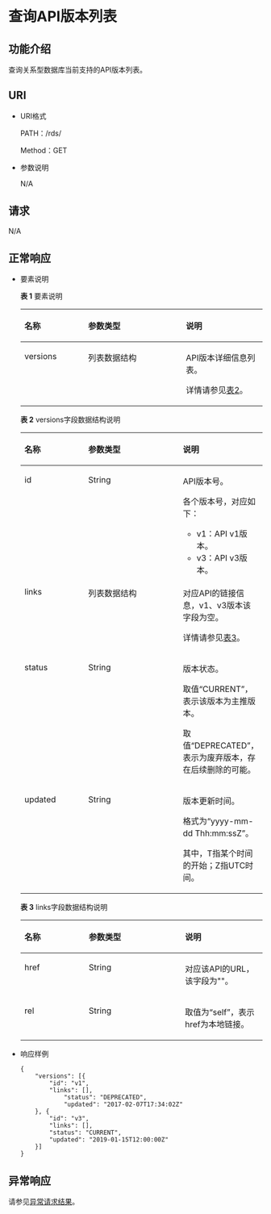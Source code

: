 # 查询API版本列表<a name="zh-cn_topic_0032347778"></a>

## 功能介绍<a name="section9793815440"></a>

查询关系型数据库当前支持的API版本列表。

## URI<a name="section428804115440"></a>

-   URI格式

    PATH：/rds/

    Method：GET

-   参数说明

    N/A


## 请求<a name="section2907369315440"></a>

N/A

## 正常响应<a name="section5543006115440"></a>

-   要素说明

    **表 1**  要素说明

    <a name="table3575976715440"></a>
    <table><thead align="left"><tr id="row5028223115440"><th class="cellrowborder" valign="top" width="26.26262626262626%" id="mcps1.2.4.1.1"><p id="p4632888215440"><a name="p4632888215440"></a><a name="p4632888215440"></a>名称</p>
    </th>
    <th class="cellrowborder" valign="top" width="40.40404040404041%" id="mcps1.2.4.1.2"><p id="p6165196615440"><a name="p6165196615440"></a><a name="p6165196615440"></a>参数类型</p>
    </th>
    <th class="cellrowborder" valign="top" width="33.33333333333333%" id="mcps1.2.4.1.3"><p id="p2775334615440"><a name="p2775334615440"></a><a name="p2775334615440"></a>说明</p>
    </th>
    </tr>
    </thead>
    <tbody><tr id="row3342858315440"><td class="cellrowborder" valign="top" width="26.26262626262626%" headers="mcps1.2.4.1.1 "><p id="p2336072515440"><a name="p2336072515440"></a><a name="p2336072515440"></a>versions</p>
    </td>
    <td class="cellrowborder" valign="top" width="40.40404040404041%" headers="mcps1.2.4.1.2 "><p id="p1317054715440"><a name="p1317054715440"></a><a name="p1317054715440"></a>列表数据结构</p>
    </td>
    <td class="cellrowborder" valign="top" width="33.33333333333333%" headers="mcps1.2.4.1.3 "><p id="p476126915440"><a name="p476126915440"></a><a name="p476126915440"></a>API版本详细信息列表。</p>
    <p id="p877352874313"><a name="p877352874313"></a><a name="p877352874313"></a>详情请参见<a href="#table37479565104653">表2</a>。</p>
    </td>
    </tr>
    </tbody>
    </table>

    **表 2**  versions字段数据结构说明

    <a name="table37479565104653"></a>
    <table><thead align="left"><tr id="row65790814104653"><th class="cellrowborder" valign="top" width="26.57%" id="mcps1.2.4.1.1"><p id="p27455703104653"><a name="p27455703104653"></a><a name="p27455703104653"></a>名称</p>
    </th>
    <th class="cellrowborder" valign="top" width="39.76%" id="mcps1.2.4.1.2"><p id="p9319469104653"><a name="p9319469104653"></a><a name="p9319469104653"></a>参数类型</p>
    </th>
    <th class="cellrowborder" valign="top" width="33.67%" id="mcps1.2.4.1.3"><p id="p16679495104653"><a name="p16679495104653"></a><a name="p16679495104653"></a>说明</p>
    </th>
    </tr>
    </thead>
    <tbody><tr id="row8861837104653"><td class="cellrowborder" valign="top" width="26.57%" headers="mcps1.2.4.1.1 "><p id="p46720233104653"><a name="p46720233104653"></a><a name="p46720233104653"></a>id</p>
    </td>
    <td class="cellrowborder" valign="top" width="39.76%" headers="mcps1.2.4.1.2 "><p id="p26242496104653"><a name="p26242496104653"></a><a name="p26242496104653"></a>String</p>
    </td>
    <td class="cellrowborder" valign="top" width="33.67%" headers="mcps1.2.4.1.3 "><p id="p45267452104653"><a name="p45267452104653"></a><a name="p45267452104653"></a>API版本号。</p>
    <p id="p16295153213231"><a name="p16295153213231"></a><a name="p16295153213231"></a>各个版本号，对应如下：</p>
    <a name="ul1725315498237"></a><a name="ul1725315498237"></a><ul id="ul1725315498237"><li>v1：API v1版本。</li><li>v3：API v3版本。</li></ul>
    </td>
    </tr>
    <tr id="row1548795912115"><td class="cellrowborder" valign="top" width="26.57%" headers="mcps1.2.4.1.1 "><p id="p26342211121111"><a name="p26342211121111"></a><a name="p26342211121111"></a>links</p>
    </td>
    <td class="cellrowborder" valign="top" width="39.76%" headers="mcps1.2.4.1.2 "><p id="p53344322121111"><a name="p53344322121111"></a><a name="p53344322121111"></a>列表数据结构</p>
    </td>
    <td class="cellrowborder" valign="top" width="33.67%" headers="mcps1.2.4.1.3 "><p id="p31978734121111"><a name="p31978734121111"></a><a name="p31978734121111"></a>对应API的链接信息，v1、v3版本该字段为空。</p>
    <p id="p3549257124214"><a name="p3549257124214"></a><a name="p3549257124214"></a>详情请参见<a href="#table630875915440">表3</a>。</p>
    </td>
    </tr>
    <tr id="row4753892104653"><td class="cellrowborder" valign="top" width="26.57%" headers="mcps1.2.4.1.1 "><p id="p49520946104653"><a name="p49520946104653"></a><a name="p49520946104653"></a>status</p>
    </td>
    <td class="cellrowborder" valign="top" width="39.76%" headers="mcps1.2.4.1.2 "><p id="p51773656104653"><a name="p51773656104653"></a><a name="p51773656104653"></a>String</p>
    </td>
    <td class="cellrowborder" valign="top" width="33.67%" headers="mcps1.2.4.1.3 "><p id="p32916607104653"><a name="p32916607104653"></a><a name="p32916607104653"></a>版本状态。</p>
    <p id="p1880593015412"><a name="p1880593015412"></a><a name="p1880593015412"></a>取值“CURRENT”，表示该版本为主推版本。</p>
    <p id="p10804162614411"><a name="p10804162614411"></a><a name="p10804162614411"></a>取值“DEPRECATED”，表示为废弃版本，存在后续删除的可能。</p>
    </td>
    </tr>
    <tr id="row27814010104653"><td class="cellrowborder" valign="top" width="26.57%" headers="mcps1.2.4.1.1 "><p id="p38342341104653"><a name="p38342341104653"></a><a name="p38342341104653"></a>updated</p>
    </td>
    <td class="cellrowborder" valign="top" width="39.76%" headers="mcps1.2.4.1.2 "><p id="p18721892104653"><a name="p18721892104653"></a><a name="p18721892104653"></a>String</p>
    </td>
    <td class="cellrowborder" valign="top" width="33.67%" headers="mcps1.2.4.1.3 "><p id="p40078272104653"><a name="p40078272104653"></a><a name="p40078272104653"></a>版本更新时间。</p>
    <p id="p25160128104653"><a name="p25160128104653"></a><a name="p25160128104653"></a>格式为“yyyy-mm-dd Thh:mm:ssZ”。</p>
    <p id="p25114560104653"><a name="p25114560104653"></a><a name="p25114560104653"></a>其中，T<span>指某个时间的开始；</span>Z指<span>UTC时间</span>。</p>
    </td>
    </tr>
    </tbody>
    </table>

    **表 3**  links字段数据结构说明

    <a name="table630875915440"></a>
    <table><thead align="left"><tr id="row4191288815440"><th class="cellrowborder" valign="top" width="26.529999999999998%" id="mcps1.2.4.1.1"><p id="p3950073415440"><a name="p3950073415440"></a><a name="p3950073415440"></a>名称</p>
    </th>
    <th class="cellrowborder" valign="top" width="39.800000000000004%" id="mcps1.2.4.1.2"><p id="p4544288515440"><a name="p4544288515440"></a><a name="p4544288515440"></a>参数类型</p>
    </th>
    <th class="cellrowborder" valign="top" width="33.67%" id="mcps1.2.4.1.3"><p id="p5699506015440"><a name="p5699506015440"></a><a name="p5699506015440"></a>说明</p>
    </th>
    </tr>
    </thead>
    <tbody><tr id="row5319717215440"><td class="cellrowborder" valign="top" width="26.529999999999998%" headers="mcps1.2.4.1.1 "><p id="p1400369315440"><a name="p1400369315440"></a><a name="p1400369315440"></a>href</p>
    </td>
    <td class="cellrowborder" valign="top" width="39.800000000000004%" headers="mcps1.2.4.1.2 "><p id="p6055731815440"><a name="p6055731815440"></a><a name="p6055731815440"></a>String</p>
    </td>
    <td class="cellrowborder" valign="top" width="33.67%" headers="mcps1.2.4.1.3 "><p id="p619568715440"><a name="p619568715440"></a><a name="p619568715440"></a>对应该API的URL，该字段为""。</p>
    </td>
    </tr>
    <tr id="row5576118615440"><td class="cellrowborder" valign="top" width="26.529999999999998%" headers="mcps1.2.4.1.1 "><p id="p2036224315440"><a name="p2036224315440"></a><a name="p2036224315440"></a>rel</p>
    </td>
    <td class="cellrowborder" valign="top" width="39.800000000000004%" headers="mcps1.2.4.1.2 "><p id="p3872902515440"><a name="p3872902515440"></a><a name="p3872902515440"></a>String</p>
    </td>
    <td class="cellrowborder" valign="top" width="33.67%" headers="mcps1.2.4.1.3 "><p id="p5004333115440"><a name="p5004333115440"></a><a name="p5004333115440"></a>取值为“self”，表示href为本地链接。</p>
    </td>
    </tr>
    </tbody>
    </table>


-   响应样例

    ```
    {
    	"versions": [{
    		"id": "v1",
    		"links": [],
    	        "status": "DEPRECATED",
    	        "updated": "2017-02-07T17:34:02Z"
    	}, {
    		"id": "v3",
    		"links": [],
    		"status": "CURRENT",
    		"updated": "2019-01-15T12:00:00Z"
    	}]
    }
    ```


## 异常响应<a name="section4778540915440"></a>

请参见[异常请求结果](null.md)。

